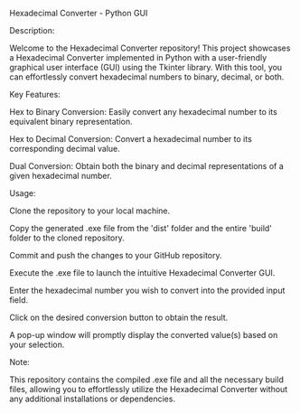 Hexadecimal Converter - Python GUI

Description:

Welcome to the Hexadecimal Converter repository! This project showcases a Hexadecimal Converter implemented in Python with a user-friendly graphical user interface (GUI) using the Tkinter library. With this tool, you can effortlessly convert hexadecimal numbers to binary, decimal, or both.

Key Features:

Hex to Binary Conversion: Easily convert any hexadecimal number to its equivalent binary representation.

Hex to Decimal Conversion: Convert a hexadecimal number to its corresponding decimal value.

Dual Conversion: Obtain both the binary and decimal representations of a given hexadecimal number.

Usage:

Clone the repository to your local machine.

Copy the generated .exe file from the 'dist' folder and the entire 'build' folder to the cloned repository.

Commit and push the changes to your GitHub repository.

Execute the .exe file to launch the intuitive Hexadecimal Converter GUI.

Enter the hexadecimal number you wish to convert into the provided input field.

Click on the desired conversion button to obtain the result.

A pop-up window will promptly display the converted value(s) based on your selection.

Note:

This repository contains the compiled .exe file and all the necessary build files, allowing you to effortlessly utilize the Hexadecimal Converter without any additional installations or dependencies.